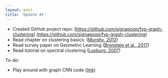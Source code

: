 ```yaml
---
layout: post
title: 'Update #1'
---
```


* Created GitHub project repo: [https://github.com/signapoop/fyp-graph-clustering] (https://github.com/signapoop/fyp-graph-clustering)
* Read chapter on clustering basics: ([Murphy, 2012](https://www.cs.ubc.ca/~murphyk/MLbook/))
* Read survey paper on Geometric Learning ([Bronstein et al., 2017](https://arxiv.org/abs/1611.08097))
* Read tutorial on spectral clustering ([Luxburg, 2007](https://arxiv.org/abs/0711.0189))

To-do:
* Play around with graph CNN code ([link](https://github.com/xbresson/spatial_graph_convnets))
